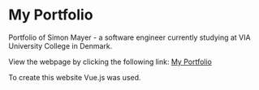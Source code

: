 # My Portfolio
Portfolio of Simon Mayer - a software engineer currently studying at VIA University College in Denmark.

View the webpage by clicking the following link: [My Portfolio](https://simon-frayer.com/)

To create this website Vue.js was used.
